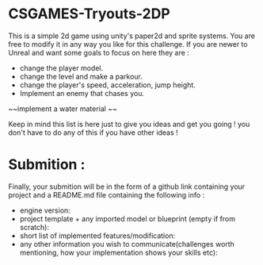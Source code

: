 # CSGAMES-Tryouts-2DP

This is a simple 2d game using unity's paper2d and sprite systems. You are free to modify it in any way you like for this challenge.
If you are newer to Unreal and want some goals to focus on here they are :
 * change the player model.
 * change the level and make a parkour.
 * change the player's speed, acceleration, jump height.
 * Implement an enemy that chases you.

~~implement a water material ~~

Keep in mind this list is here just to give you ideas and get you going ! you don't have to do any of this if you have other ideas !

# Submition :
Finally, your submition will be in the form of a github link containing your project and a README.md file containing the following info : 
 * engine version: 
 * project template + any imported model or blueprint (empty if from scratch): 
 * short list of implemented features/modification: 
 * any other information you wish to communicate(challenges worth mentioning, how your implementation shows your skills etc):
